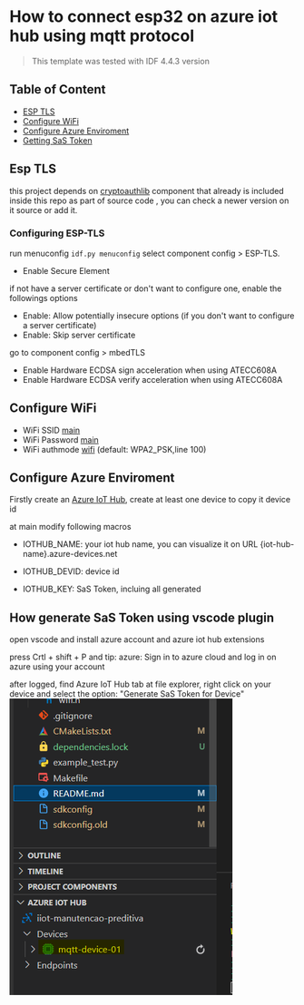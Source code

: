 # How to connect esp32 on azure iot hub using mqtt protocol

> This template was tested with IDF 4.4.3 version

## Table of Content
* [ESP TLS](#esp-tls)
* [Configure WiFi](#configure-wifi)
* [Configure Azure Enviroment](#configure-azure-enviroment)
* [Getting SaS Token](#how-generate-sas-token-using-vscode-plugin)


## Esp TLS

this project depends on [cryptoauthlib](https://github.com/espressif/esp-cryptoauthlib) component that already is included inside this repo as part of source code , you can check a newer version on it source or add it.

### Configuring ESP-TLS
run menuconfig `idf.py menuconfig` select component config > ESP-TLS.
- Enable Secure Element

if not have a server certificate or don't want to configure one, enable the followings options
- Enable: Allow potentially insecure options (if you don't want to configure a server certificate)
- Enable: Skip server certificate

go to component config > mbedTLS
- Enable Hardware ECDSA sign acceleration when using ATECC608A
- Enable Hardware ECDSA verify acceleration when using ATECC608A
## Configure WiFi

* WiFi SSID          [main](main/main.c)             
* WiFi Password      [main](main/main.c)             
* WiFi authmode      [wifi](main/wifi.c) (default: WPA2_PSK,line 100)

## Configure Azure Enviroment

Firstly create an [Azure IoT Hub](https://learn.microsoft.com/pt-br/azure/iot-hub/iot-hub-create-through-portal), create at least one device to copy it device id

at main modify following macros

* IOTHUB_NAME: your iot hub name, you can visualize it on URL {iot-hub-name}.azure-devices.net

* IOTHUB_DEVID: device id

* IOTHUB_KEY: SaS Token, incluing all generated


## How generate SaS Token using vscode plugin

open vscode and install azure account and azure iot hub extensions

press Crtl + shift + P and tip: azure: Sign in to azure cloud and log in on azure using your account

after logged, find Azure IoT Hub tab at file explorer, right click on your device and select the option: "Generate SaS Token for Device"
![image](midia/SasToken-using-plugin-1.png)
